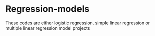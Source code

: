 # Regression-models
These codes are either logistic regression, simple linear regression or multiple linear regression model projects
